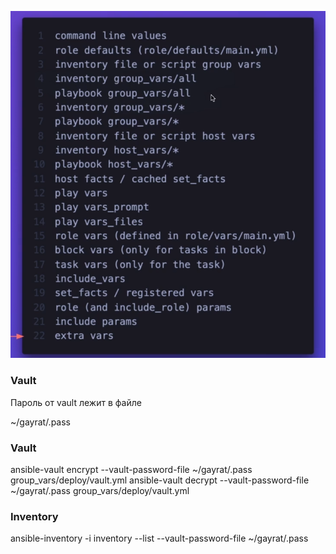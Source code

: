 ![img.png](img.png)

### Vault 
Пароль от vault лежит в файле 

~/gayrat/.pass

### Vault
ansible-vault encrypt  --vault-password-file ~/gayrat/.pass group_vars/deploy/vault.yml
ansible-vault decrypt --vault-password-file ~/gayrat/.pass group_vars/deploy/vault.yml

### Inventory
ansible-inventory -i inventory --list --vault-password-file ~/gayrat/.pass